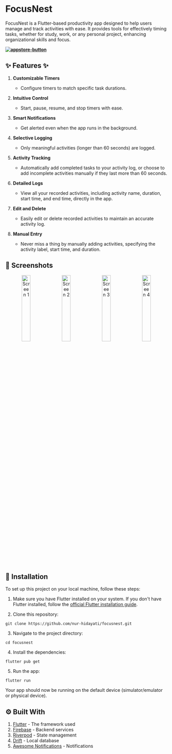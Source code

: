 # FocusNest

FocusNest is a Flutter-based productivity app designed to help users manage and track activities with ease. It provides tools for effectively timing tasks, whether for study, work, or any personal project, enhancing organizational skills and focus.

**[![appstore-button](https://github.com/nur-hidayati/focusnest/assets/117468621/3d536866-1a1e-4bd6-9529-1dd2785ce109)](https://apps.apple.com/my/app/focusnest/id6503102380)**

## ✨ Features ✨

1. **Customizable Timers**

   - Configure timers to match specific task durations.

2. **Intuitive Control**

   - Start, pause, resume, and stop timers with ease.

3. **Smart Notifications**

   - Get alerted even when the app runs in the background.

4. **Selective Logging**

   - Only meaningful activities (longer than 60 seconds) are logged.

5. **Activity Tracking**

   - Automatically add completed tasks to your activity log, or choose to add incomplete activities manually if they last more than 60 seconds.

6. **Detailed Logs**

   - View all your recorded activities, including activity name, duration, start time, and end time, directly in the app.

7. **Edit and Delete**

   - Easily edit or delete recorded activities to maintain an accurate activity log.

8. **Manual Entry**
   - Never miss a thing by manually adding activities, specifying the activity label, start time, and duration.

## 📸 Screenshots

<p align="center">
  <img src="https://github.com/nur-hidayati/focusnest/assets/117468621/006dfb70-e28b-4614-aee1-1c64a5da2da8" alt="Screen 1" width="23%" style="display: inline-block; margin-right: 1%;"/>
  <img src="https://github.com/nur-hidayati/focusnest/assets/117468621/6ab1a0db-d150-4404-aac8-e8ce917f01cf" alt="Screen 2" width="23%" style="display: inline-block; margin-right: 1%;"/>
  <img src="https://github.com/nur-hidayati/focusnest/assets/117468621/c83ec9b8-180b-41d7-b16b-3ba979a6e132" alt="Screen 3" width="23%" style="display: inline-block; margin-right: 1%;"/>
  <img src="https://github.com/nur-hidayati/focusnest/assets/117468621/1876f6fd-f436-4a91-8321-39c7e5d50d9a" alt="Screen 4" width="23%" style="display: inline-block;"/>
</p>

## 🔧 Installation

To set up this project on your local machine, follow these steps:

1. Make sure you have Flutter installed on your system. If you don't have Flutter installed, follow the [official Flutter installation guide](https://docs.flutter.dev/get-started/install).

2. Clone this repository:

```
git clone https://github.com/nur-hidayati/focusnest.git
```

3. Navigate to the project directory:

```
cd focusnest
```

4. Install the dependencies:

```
flutter pub get
```

5. Run the app:

```
flutter run
```

Your app should now be running on the default device (simulator/emulator or physical device).

## ⚙️ Built With

1. [Flutter](https://flutter.dev/) - The framework used
2. [Firebase](https://firebase.google.com/) - Backend services
3. [Riverpod](https://riverpod.dev/) - State management
4. [Drift](https://drift.simonbinder.eu) - Local database
5. [Awesome Notifications](https://pub.dev/packages/awesome_notifications) - Notifications
